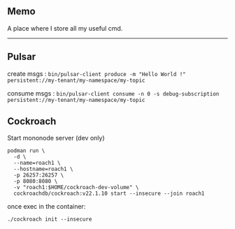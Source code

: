 Memo
---
A place where I store all my useful cmd.

---

Pulsar
---

create msgs : `bin/pulsar-client produce -m "Hello World !" persistent://my-tenant/my-namespace/my-topic`

consume msgs : `bin/pulsar-client consume -n 0 -s debug-subscription persistent://my-tenant/my-namespace/my-topic`

Cockroach
---
Start mononode server (dev only)
```
podman run \
  -d \
  --name=roach1 \
  --hostname=roach1 \
  -p 26257:26257 \
  -p 8080:8080 \
  -v "roach1:$HOME/cockroach-dev-volume" \
  cockroachdb/cockroach:v22.1.10 start --insecure --join roach1
```
once exec in the container:
```
./cockroach init --insecure
```
